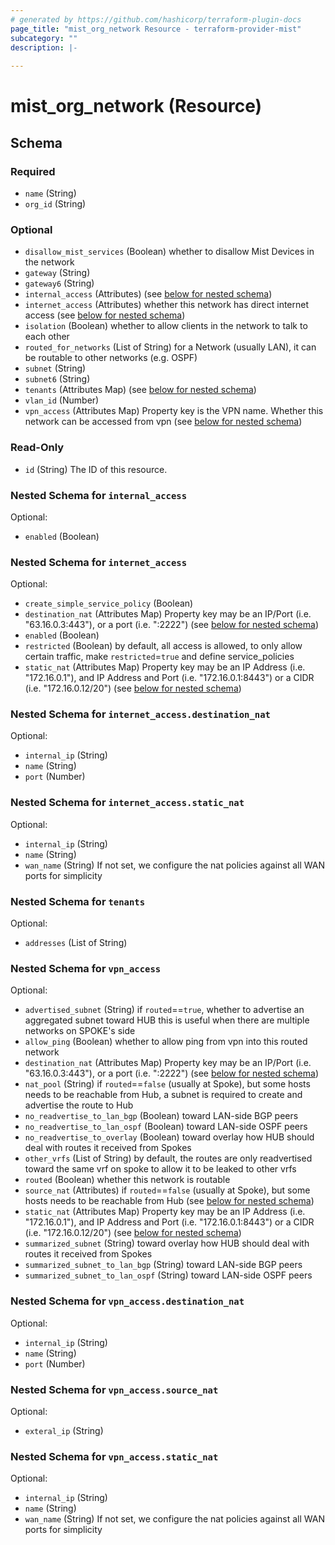 ```yaml
---
# generated by https://github.com/hashicorp/terraform-plugin-docs
page_title: "mist_org_network Resource - terraform-provider-mist"
subcategory: ""
description: |-
  
---
```


# mist_org_network (Resource)





<!-- schema generated by tfplugindocs -->
## Schema

### Required

- `name` (String)
- `org_id` (String)

### Optional

- `disallow_mist_services` (Boolean) whether to disallow Mist Devices in the network
- `gateway` (String)
- `gateway6` (String)
- `internal_access` (Attributes) (see [below for nested schema](#nestedatt--internal_access))
- `internet_access` (Attributes) whether this network has direct internet access (see [below for nested schema](#nestedatt--internet_access))
- `isolation` (Boolean) whether to allow clients in the network to talk to each other
- `routed_for_networks` (List of String) for a Network (usually LAN), it can be routable to other networks (e.g. OSPF)
- `subnet` (String)
- `subnet6` (String)
- `tenants` (Attributes Map) (see [below for nested schema](#nestedatt--tenants))
- `vlan_id` (Number)
- `vpn_access` (Attributes Map) Property key is the VPN name. Whether this network can be accessed from vpn (see [below for nested schema](#nestedatt--vpn_access))

### Read-Only

- `id` (String) The ID of this resource.

<a id="nestedatt--internal_access"></a>
### Nested Schema for `internal_access`

Optional:

- `enabled` (Boolean)


<a id="nestedatt--internet_access"></a>
### Nested Schema for `internet_access`

Optional:

- `create_simple_service_policy` (Boolean)
- `destination_nat` (Attributes Map) Property key may be an IP/Port (i.e. "63.16.0.3:443"), or a port (i.e. ":2222") (see [below for nested schema](#nestedatt--internet_access--destination_nat))
- `enabled` (Boolean)
- `restricted` (Boolean) by default, all access is allowed, to only allow certain traffic, make `restricted`=`true` and define service_policies
- `static_nat` (Attributes Map) Property key may be an IP Address (i.e. "172.16.0.1"), and IP Address and Port (i.e. "172.16.0.1:8443") or a CIDR (i.e. "172.16.0.12/20") (see [below for nested schema](#nestedatt--internet_access--static_nat))

<a id="nestedatt--internet_access--destination_nat"></a>
### Nested Schema for `internet_access.destination_nat`

Optional:

- `internal_ip` (String)
- `name` (String)
- `port` (Number)


<a id="nestedatt--internet_access--static_nat"></a>
### Nested Schema for `internet_access.static_nat`

Optional:

- `internal_ip` (String)
- `name` (String)
- `wan_name` (String) If not set, we configure the nat policies against all WAN ports for simplicity



<a id="nestedatt--tenants"></a>
### Nested Schema for `tenants`

Optional:

- `addresses` (List of String)


<a id="nestedatt--vpn_access"></a>
### Nested Schema for `vpn_access`

Optional:

- `advertised_subnet` (String) if `routed`==`true`, whether to advertise an aggregated subnet toward HUB this is useful when there are multiple networks on SPOKE's side
- `allow_ping` (Boolean) whether to allow ping from vpn into this routed network
- `destination_nat` (Attributes Map) Property key may be an IP/Port (i.e. "63.16.0.3:443"), or a port (i.e. ":2222") (see [below for nested schema](#nestedatt--vpn_access--destination_nat))
- `nat_pool` (String) if `routed`==`false` (usually at Spoke), but some hosts needs to be reachable from Hub, a subnet is required to create and advertise the route to Hub
- `no_readvertise_to_lan_bgp` (Boolean) toward LAN-side BGP peers
- `no_readvertise_to_lan_ospf` (Boolean) toward LAN-side OSPF peers
- `no_readvertise_to_overlay` (Boolean) toward overlay
how HUB should deal with routes it received from Spokes
- `other_vrfs` (List of String) by default, the routes are only readvertised toward the same vrf on spoke
to allow it to be leaked to other vrfs
- `routed` (Boolean) whether this network is routable
- `source_nat` (Attributes) if `routed`==`false` (usually at Spoke), but some hosts needs to be reachable from Hub (see [below for nested schema](#nestedatt--vpn_access--source_nat))
- `static_nat` (Attributes Map) Property key may be an IP Address (i.e. "172.16.0.1"), and IP Address and Port (i.e. "172.16.0.1:8443") or a CIDR (i.e. "172.16.0.12/20") (see [below for nested schema](#nestedatt--vpn_access--static_nat))
- `summarized_subnet` (String) toward overlay
how HUB should deal with routes it received from Spokes
- `summarized_subnet_to_lan_bgp` (String) toward LAN-side BGP peers
- `summarized_subnet_to_lan_ospf` (String) toward LAN-side OSPF peers

<a id="nestedatt--vpn_access--destination_nat"></a>
### Nested Schema for `vpn_access.destination_nat`

Optional:

- `internal_ip` (String)
- `name` (String)
- `port` (Number)


<a id="nestedatt--vpn_access--source_nat"></a>
### Nested Schema for `vpn_access.source_nat`

Optional:

- `exteral_ip` (String)


<a id="nestedatt--vpn_access--static_nat"></a>
### Nested Schema for `vpn_access.static_nat`

Optional:

- `internal_ip` (String)
- `name` (String)
- `wan_name` (String) If not set, we configure the nat policies against all WAN ports for simplicity
